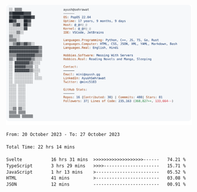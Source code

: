 <a href="https://github.com/AyushSehrawat/AyushSehrawat">
  <picture>
    <source media="(prefers-color-scheme: dark)" srcset="https://raw.githubusercontent.com/AyushSehrawat/AyushSehrawat/main/dark_mode.svg">
    <img alt="Andrew Grant's GitHub Profile README" src="https://raw.githubusercontent.com/AyushSehrawat/AyushSehrawat/main/light_mode.svg">
  </picture>
</a>

<!--START_SECTION:waka-->

```txt
From: 20 October 2023 - To: 27 October 2023

Total Time: 22 hrs 14 mins

Svelte           16 hrs 31 mins  >>>>>>>>>>>>>>>>>>>------   74.21 %
TypeScript       3 hrs 29 mins   >>>>---------------------   15.71 %
JavaScript       1 hr 13 mins    >------------------------   05.52 %
HTML             41 mins         >------------------------   03.08 %
JSON             12 mins         -------------------------   00.91 %
```

<!--END_SECTION:waka-->
